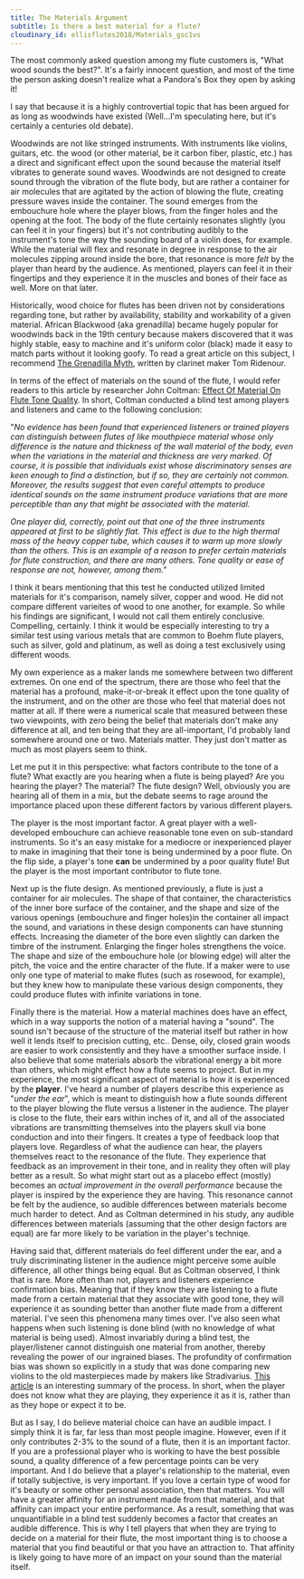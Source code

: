```yaml
---
title: The Materials Argument
subtitle: Is there a best material for a flute?
cloudinary_id: ellisflutes2018/Materials_gsc1vs
---
```


The most commonly asked question among my flute customers is, "What wood sounds the best?".  It's a fairly innocent question, and most of the time the person asking doesn't realize what a Pandora's Box they open by asking it!

I say that because it is a highly controvertial topic that has been argued for as long as woodwinds have existed (Well...I'm speculating here, but it's certainly a centuries old debate).

Woodwinds are not like stringed instruments.  With instruments like violins, guitars, etc. the wood (or other material, be it carbon fiber, plastic, etc.) has a direct and significant effect upon the sound because the material itself vibrates to generate sound waves.  Woodwinds are not designed to create sound through the vibration of the flute body, but are rather a container for air molecules that are agitated by the action of blowing the flute, creating pressure waves inside the container.  The sound emerges from the embouchure hole where the player blows, from the finger holes and the opening at the foot.  The body of the flute certainly resonates slightly (you can feel it in your fingers) but it's not contributing audibly to the instrument's tone the way the sounding board of a violin does, for example. While the material will flex and resonate in degree in response to the air molecules zipping around inside the bore, that resonance is more *felt* by the player than heard by the audience.   As mentioned, players can feel it in their fingertips and they experience it in the muscles and bones of their face as well.  More on that later.

Historically, wood choice for flutes has been driven not by considerations regarding tone, but rather by availability, stability and workability of a given material.  African Blackwood (aka grenadilla) became hugely popular for woodwinds back in the 19th century because makers discovered that it was highly stable, easy to machine and it's uniform color (black) made it easy to match parts without it looking goofy.  To read a great article on this subject, I recommend [The Grenadilla Myth](http://ridenourclarinetproducts.com/the-grenadilla-myth.html), written by clarinet maker Tom Ridenour.

In terms of the effect of materials on the sound of the flute, I would refer readers to this article by researcher John Coltman: [Effect Of Material On Flute Tone Quality](https://ccrma.stanford.edu/marl/Coltman/documents/Coltman-1.06.pdf).  In short, Coltman conducted a blind test among players and listeners and came to the following conclusion:

"*No evidence has been found that experienced listeners or trained players can distinguish between flutes of like mouthpiece material whose only difference is the nature and thickness of the wall material of the body, even when the variations in the material and thickness are very marked.  Of course, it is possible that individuals exist whose discriminatory senses are keen enough to find a distinction, but if so, they are certainly not common.  Moreover, the results suggest that even careful attempts to produce identical sounds on the same instrument produce variations that are more perceptible than any that might be associated with the material.*

*One player did, correctly, point out that one of the three instruments appeared at first to be slightly flat.  This effect is due to the high thermal mass of the heavy copper tube, which causes it to warm up more slowly than the others.  This is an example of a reason to prefer certain materials for flute construction, and there are many others.  Tone quality or ease of response are not, however, among them."*

I think it bears mentioning that this test he conducted utilized limited materials for it's comparison, namely silver, copper and wood.  He did not compare different varieites of wood to one another, for example.  So while his findings are significant, I would not call them entirely conclusive.  Compelling, certainly.  I think it would be especially interesting to try a similar test using various metals that are common to Boehm flute players, such as silver, gold and platinum, as well as doing a test exclusively using different woods.

My own experience as a maker lands me somewhere between two different extremes.  On one end of the spectrum, there are those who feel that the material has a profound, make-it-or-break it effect upon the tone quality of the instrument, and on the other are those who feel that material does not matter at all.   If there were a numerical scale that measured between these two viewpoints, with zero being the belief that materials don't make any difference at all, and ten being that they are all-important, I'd probably land somewhere around one or two.   Materials matter.  They just don't matter as much as most players seem to think.

Let me put it in this perspective: what factors contribute to the tone of a flute? What exactly are you hearing when a flute is being played? Are you hearing the player? The material? The flute design?  Well, obviously you are hearing all of them in a mix, but the debate seems to rage around the importance placed upon these different factors by various different players.

The player is the most important factor.  A great player with a well-developed embouchure can achieve reasonable tone even on sub-standard instruments.  So it's an easy mistake for a mediocre or inexperienced player to make in imagining that their tone is being undermined by a poor flute.  On the flip side, a player's tone **can** be undermined by a poor quality flute!  But the player is the most important contributor to flute tone.

Next up is the flute design.  As mentioned previously, a flute is just a container for air molecules.  The shape of that container, the characteristics of the inner bore surface of the container, and the shape and size of the various openings (embouchure and finger holes)in the container all impact the sound, and variations in these design components can have stunning effects.  Increasing the diameter of the bore even slightly can darken the timbre of the instrument.  Enlarging the finger holes strengthens the voice.  The shape and size of the embouchure hole (or blowing edge) will alter the pitch, the voice and the entire character of the flute.  If a maker were to use only one type of material to make flutes (such as rosewood, for example), but they knew how to manipulate these various design components, they could produce flutes with infinite variations in tone.  

Finally there is the material.  How a material machines does have an effect, which in a way supports the notion of a material having a "sound".  The sound isn't because of the structure of the material itself but rather in how well it lends itself to precision cutting, etc..  Dense, oily, closed grain woods are easier to work consistently and they have a smoother surface inside.  I also believe that some materials absorb the vibrational energy a bit more than others, which might effect how a flute seems to project.   But in my experience, the most significant aspect of material is how it is experienced by the **player**.  I've heard a number of players describe this experience as "*under the ear*", which is meant to distinguish how a flute sounds different to the player blowing the flute versus a listener in the audience.  The player is close to the flute, their ears within inches of it, and all of the associated vibrations are transmitting themselves into the players skull via bone conduction and into their fingers.  It creates a type of feedback loop that players love.  Regardless of what the audience can hear, the players themselves react to the resonance of the flute.  They experience that feedback as an improvement in their tone, and in reality they often will play better as a result.  So what might start out as a placebo effect (mostly) becomes an *actual improvement in the overall performance* because the player is inspired by the experience they are having.  This resonance cannot be felt by the audience, so audible differences between materials become much harder to detect.  And as Coltman determined in his study, any audible differences between materials (assuming that the other design factors are equal) are far more likely to be variation in the player's techniqe.

Having said that, different materials do feel different under the ear, and a truly discriminating listener in the audience might perceive some auible difference, all other things being equal.  But as Coltman observed, I think that is rare.  More often than not, players and listeners experience confirmation bias.  Meaning that if they know they are listening to a flute made from a certain material that they associate with good tone, they will experience it as sounding better than another flute made from a different material.  I've seen this phenomena many times over.  I've also seen what happens when such listening is done blind (with no knowledge of what material is being used).  Almost invariably during a blind test, the player/listener cannot distinguish one material from another, thereby revealing the power of our ingrained biases.  The profundity of confirmation bias was shown so explicitly in a study that was done comparing new violins to the old masterpieces made by makers like Stradivarius.  [This article](https://www.livescience.com/44651-new-violins-beat-stradivarius.html) is an interesting summary of the process.  In short, when the player does not know what they are playing, they experience it as it is, rather than as they hope or expect it to be.

But as I say, I do believe material choice can have an audible impact.  I simply think it is far, far less than most people imagine.  However, even if it only contributes 2-3% to the sound of a flute, then it is an important factor.  If you are a professional player who is working to have the best possible sound, a quality difference of a few percentage points can be very important.  And I do believe that a player's relationship to the material, even if totally subjective, is very important.  If you love a certain type of wood for it's beauty or some other personal association, then that matters.  You will have a greater affinity for an instrument made from that material, and that affinity can impact your entire performance.  As a result, something that was unquantifiable in a blind test suddenly becomes a factor that creates an audible difference.  This is why I tell players that when they are trying to decide on a material for their flute, the most important thing is to choose a material that you find beautiful or that you have an attraction to.  That affinity is likely going to have more of an impact on your sound than the material itself.